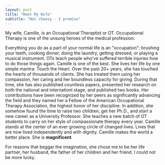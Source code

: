 ```yaml
---
layout: post
title: "Meet My Wife"
subtitle: "Not cheesy - I promise"
---
```

My wife, Camille, is an Occupational Theraptist or OT. Occupational Therapy is one of the unsung heroes of the medical profession.

Everything you do as a part of your normal life is an "occupation"; brushing your teeth, cooking dinner, doing the laundry, getting dressed, or playing a musical instrument. OTs teach people who've suffered terrible injuries how to do those things again. Camille is one of the best. She lives her life by one simple mantra: Touch the Heart. Over the past 20+ years, she has touched the hearts of thousands of clients. She has treated them using her compassion, her caring and her boundless capacity for giving. During that time, she has also published countless papers, presented her research on both the national and internationl stage, and published two books. Her contributions have been recognized by her peers as significantly advancing the field and they named her a Fellow of the American Occupational Therapy Association, the highest honor of her discipline. In addition, she somehow found the time to raise two children, get her Ph.D., and start a new career as a University Professor. She teaches a new batch of OT students to carry on her style of compassionate therapy every year. Camille stands at the center of an ever growing circle of changed lives. Lives that are now lived independently and with dignity. Camille makes the world a better place. She is **magnificent**.

For reasons that beggar the imagination, she chose me to be her life partner, her husband, the father of her children and her friend. I could not be more lucky.

